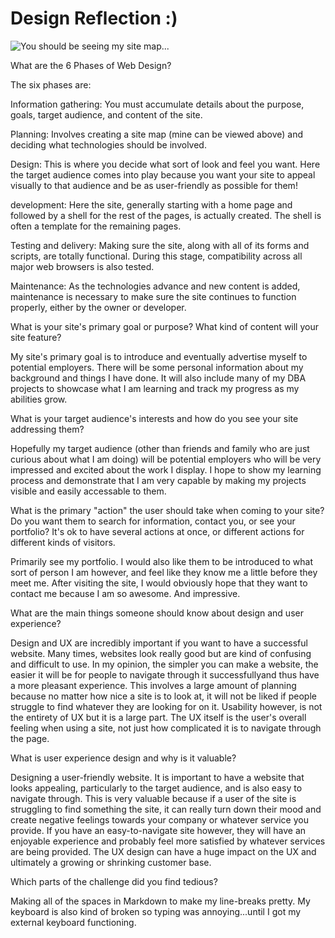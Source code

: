 #  Design  Reflection  :)

![You should be seeing my site map...](/img/site-map.png "My Site Map")

What are the 6 Phases of Web Design?


The six phases are:

Information gathering: You must accumulate details about the purpose, goals, target audience, and content of the site.

Planning: Involves creating a site map (mine can be viewed above) and deciding what technologies should be involved.

Design: This is where you decide what sort of look and feel you want. Here the target audience comes into play because you want your site to appeal visually to that audience and be as user-friendly as possible for them!

development: Here the site, generally starting with a home page and followed by a shell  for the rest  of the pages, is actually created. The shell is often  a template for the remaining pages. 

Testing and delivery: Making sure the site, along with all of its forms and scripts, are totally functional. During this stage, compatibility across all major web  browsers is also tested.

Maintenance: As the technologies advance and new content is added, maintenance is  necessary to make sure the site continues to function properly, either by the owner or developer.


What is your site's primary goal or purpose? What kind of content will your site feature?


My site's primary goal is to introduce and eventually advertise myself to potential employers. There will be some personal information about my background and things I have done. It will also include many of my DBA projects to showcase what I am learning and track my progress as my abilities grow.


What is your target audience's interests and how do you see your site addressing them?


Hopefully my target audience (other than friends and family who are just curious about what I am doing) will be potential employers who will be very impressed and excited about the work I display. I hope to show my learning process and demonstrate that I am very capable by making my projects visible and easily accessable to them.


What is the primary "action" the user should take when coming to your site? Do you want them to search for information, contact you, or see your portfolio? It's ok to have several actions at once, or different actions for different kinds of visitors.


Primarily see my portfolio. I would also like them to be introduced to what sort of person I am however, and feel like they know me a little before they meet me. After visiting the site, I would obviously hope that they want to contact me because I am so  awesome. And impressive.


What are the main things someone should know about design and user experience?


Design and UX are incredibly important if you want to have a successful website. Many  times, websites look really good but are kind of confusing and difficult to use. In my opinion, the simpler you can make a website, the easier it will be for people to navigate through it successfullyand thus have a more pleasant experience. This involves a large amount of planning because no matter how nice a site is to look at, it will not be liked if people struggle to find whatever they are looking for on it. Usability however, is not the entirety of UX but it is a large part. The UX itself is the user's overall feeling when using a site, not just how complicated it is to navigate through the page.


What is user experience design and why is it valuable? 


Designing a user-friendly website. It is important to have a website that looks appealing, particularly to the target audience, and is also easy to navigate through. This is very valuable because if a user of the site is struggling to find something the site, it can really turn down their mood and create negative feelings towards your company or whatever service you provide. If you have an easy-to-navigate site however, they will have an enjoyable experience and probably feel more satisfied by whatever services are being provided. The UX design can have a huge impact on the UX and ultimately a growing or shrinking customer base.


Which parts of the challenge did you find tedious?


Making all of the spaces in Markdown to make my line-breaks pretty. My keyboard is also kind of broken so typing was annoying...until I got my external keyboard functioning. 